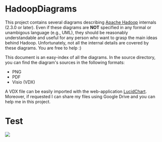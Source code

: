 HadoopDiagrams
==============

This project contains several diagrams describing [Apache Hadoop](http://hadoop.apache.org/) internals (2.3.0 or later). Even if these diagrams are **NOT** specified in any formal or unambigous language (e.g., UML), they should be reasonably understandable and useful for any person who want to grasp the main ideas behind Hadoop. Unfortunately, not all the internal details are covered by these diagrams. You are free to help :)

This document is an easy-index of all the diagrams. In the source directory, you can find the diagram's sources in the following formats:
* PNG
* PDF
* Visio (VDX)

A VDX file can be easily imported with the web-application [LucidChart](www.lucidchart.com). Moreover, if requested I can share my files using Google Drive and you can help me in this project. 

# Test

<a>![](https://github.com/ercoppa/HadoopDiagrams/raw/master/sources/png/MapReduce%20Input.png)</a>

